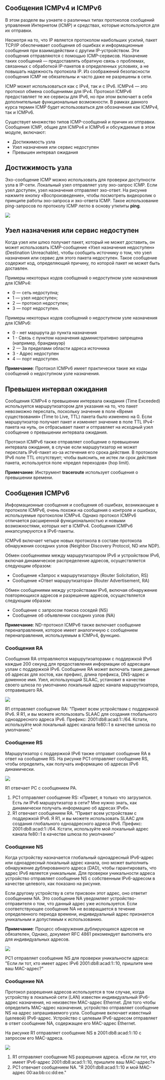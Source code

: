 <!-- verified: agorbachev 03.05.2022 -->

<!-- 13.1.1 -->
##  Сообщения ICMPv4 и ICMPv6

В этом разделе вы узнаете о различных типах протоколов сообщений управления Интернетом (ICMP) и средствах, которые используются для их отправки.

Несмотря на то, что IP является протоколом наибольших усилий, пакет TCP/IP обеспечивает сообщения об ошибках и информационные сообщения при взаимодействии с другим IP-устройством. Эти сообщения отправляются с помощью ICMP-сервисов. Назначение таких сообщений — предоставлять обратную связь о проблемах, связанных с обработкой IP-пакетов в определенных условиях, а не повышать надежность протокола IP. Из соображений безопасности сообщения ICMP не обязательны и часто даже не разрешены в сети.

ICMP может использоваться как с IPv4, так и с IPv6. ICMPv4 — это протокол обмена сообщениями для IPv4. Протокол ICMPv6 предоставляет те же сервисы для IPv6, но при этом включает в себя дополнительные функциональные возможности. В рамках данного курса термин ICMP будет использоваться для обозначения как ICMPv4, так и ICMPv6.

Существует множество типов ICMP-сообщений и причин их отправки. Сообщения ICMP, общие для ICMPv4 и ICMPv6 и обсуждаемые в этом модуле, включают:

* Достижимость узла
* Узел назначения или сервис недоступен
* Превышен интервал ожидания

<!-- 13.1.2 -->
## Достижимость узла

Эхо-сообщение ICMP можно использовать для проверки доступности узла в IP-сети. Локальный узел отправляет узлу эхо-запрос ICMP. Если узел доступен, узел назначения отправляет эхо-ответ. На рисунке нажмите кнопку «Воспроизведение», чтобы посмотреть видеоролик о принципе работы эхо-запроса и эхо-ответа ICMP. Такое использование ping-запросов по протоколу ICMP легло в основу утилиты **ping**.

![](./assets/13.1.2.gif)

<!-- 13.1.3 -->
## Узел назначения или сервис недоступен

Когда узел или шлюз получает пакет, который не может доставить, он может использовать ICMP-сообщение «Узел назначения недоступен» (Destination Unreachable), чтобы сообщить источнику о том, что узел назначения или сервис для этого пакета недоступен. Такое сообщение содержит код, определяющий причину, по которой пакет не может быть доставлен.

Примеры некоторых кодов сообщений о недоступном узле назначения для ICMPv4:

* 0 — сеть недоступна;
* 1 — узел недоступен;
* 2 — протокол недоступен;
* 3 — порт недоступен.

Примеры некоторых кодов сообщений о недоступном узле назначения для ICMPv6:

* 0 - нет маршрута до пункта назначения
* 1 - Связь с пунктом назначения административно запрещена (например, брандмауэр)
* 2 — За пределами области адреса источника
* 3 - Адрес недоступен
* 4 — порт недоступен.

**Примечание**: Протокол ICMPv6 имеет практически такие же коды сообщений о недоступном узле назначения.

<!-- 13.1.4 -->
## Превышен интервал ожидания

Сообщения ICMPv4 о превышении интервала ожидания (Time Exceeded) используется маршрутизатором для указания на то, что пакет невозможно переслать, поскольку значение в поле «Время существования» (Time to Live, TTL) пакета было изменено на 0. Если маршрутизатор получает пакет и изменяет значение в поле TTL IPv4-пакета на нуль, он отбрасывает пакет и отправляет на исходный узел сообщение о превышении интервала ожидания.

Протокол ICMPv6 также отправляет сообщение о превышении интервала ожидания, в случае если маршрутизатор не может переслать IPv6-пакет из-за истечения его срока действия. В протоколе IPv6 поле TTL отсутствует; чтобы выяснить, не истек ли срок действия пакета, используется поле «предел переходов» (hop limit).

**Примечание**: Инструмент  **traceroute** использует сообщения о превышении времени.

<!-- 13.1.5 -->
##  Сообщения ICMPv6

Информационные сообщения и сообщения об ошибках, возникающие в протоколе ICMPv6, очень похожи на сообщения о контроле и ошибках, используемые протоколом ICMPv4. Однако протокол ICMPv6 отличается расширенной функциональностью и новыми возможностями, которых нет в ICMPv4. Сообщения ICMPv6 инкапсулируются в IPv6-пакеты.

ICMPv6 включает четыре новых протокола в составе протокола обнаружения соседних узлов (Neighbor Discovery Protocol, ND или NDP).

Обмен сообщениями между маршрутизатором IPv6 и устройством IPv6, включая динамическое распределение адресов, осуществляется следующим образом:

* Сообщение «Запрос к маршрутизатору» (Router Solicitation, RS)
* Сообщение «Ответ маршрутизатора» (Router Advertisement, RA)

Обмен сообщениями между устройствами IPv6, включая обнаружение повторяющихся адресов и разрешение адресов, осуществляется следующим образом:

* Сообщение с запросом поиска соседей (NS)
* Сообщение об объявлении соседних узлов (NA)

**Примечание**: ND-протокол ICMPv6 также включает сообщение перенаправления, которое имеет аналогичную с сообщением перенаправления, используемым в ICMPv4, функцию.

### Сообщения RA

Сообщения RA отправляются маршрутизаторами с поддержкой IPv6 каждые 200 секунд для предоставления информации об адресации узлам с поддержкой IPv6. Сообщение RA может включать такие данные об адресах для хостов, как префикс, длина префикса, DNS-адрес и доменное имя. Узел, использующий SLAAC, установит в качестве своего шлюза по умолчанию локальный адрес канала маршрутизатора, отправившего RA.

![](./assets/13.1.5-1.png)
<!-- /courses/itn-dl/aeed55b4-34fa-11eb-ad9a-f74babed41a6/af23a7f4-34fa-11eb-ad9a-f74babed41a6/assets/2e539a24-1c25-11ea-81a0-ffc2c49b96bc.svg -->

R1 отправляет сообщение RA: "Привет всем устройствам с поддержкой IPv6. Я R1, и вы можете использовать SLAAC для создания глобального одноадресного адреса IPv6. Префикс: 2001:db8:acad:1::/64. Кстати, используйте мой локальный адрес канала fe80::1 в качестве шлюза по умолчанию."

<!--
R1 отправляет рекламное сообщение маршрутизатора RA FF02::1 адрес многоадресной рассылки всех узлов, который достигнет PC1.
-->

### Сообщение RS

Маршрутизатор с поддержкой IPv6 также отправит сообщение RA в ответ на сообщение RS. На рисунке PC1 отправляет сообщение RS, чтобы определить, как получать информацию об адресах IPv6 динамически.

![](./assets/13.1.5-2.png)
<!-- /courses/itn-dl/aeed55b4-34fa-11eb-ad9a-f74babed41a6/af23a7f4-34fa-11eb-ad9a-f74babed41a6/assets/2e53c132-1c25-11ea-81a0-ffc2c49b96bc.svg -->

R1 отвечает РС с сообщением РА.

1.  PC1 отправляет сообщение RS: «Привет, я только что загрузился. Есть ли IPv6 маршрутизатор в сети? Мне нужно знать, как динамически получать информацию об адресах IPv6».
2.  R1 отвечает сообщением RА. "Привет всем устройствам с поддержкой IPv6. Я R1, и вы можете использовать SLAAC для создания глобального одноадресного адреса IPv6. Префикс: 2001:db8:acad:1::/64. Кстати, используйте мой локальный адрес канала fe80::1 в качестве шлюза по умолчанию"

### Сообщение NS

Когда устройству назначается глобальный одноадресный IPv6-адрес или одноадресный локальный адрес канала, оно может выполнить обнаружение дублированного адреса (DAD), чтобы гарантировать, что адрес IPv6 является уникальным. Для проверки уникальности адреса устройство отправляет сообщение NS с собственным IPv6-адресом в качестве целевого, как показано на рисунке.

Если другому устройству в сети присвоен этот адрес, оно ответит сообщением NA. Это сообщение NA уведомляет устройство-отправителя о том, что данный адрес уже используется. Если соответствующее сообщение NA не возвращается в течение определенного периода времени, индивидуальный адрес признается уникальным и допустимым к использованию.

**Примечание**: Процесс обнаружения дублирующихся адресов не обязателен, Однако, документ RFC 4861 рекомендует выполнять его для индивидуальных адресов.

![](./assets/13.1.5-3.png)
<!-- /courses/itn-dl/aeed55b4-34fa-11eb-ad9a-f74babed41a6/af23a7f4-34fa-11eb-ad9a-f74babed41a6/assets/2e53e840-1c25-11ea-81a0-ffc2c49b96bc.svg -->

PC1 отправляет сообщение NS для проверки уникальности адреса: "Если ли тот, кто имеет адрес IPv6 2001:db8:acad:1::10, пришлите мне ваш MAC-адрес?"

### Сообщение NA

Протокол разрешения адресов используется в том случае, когда устройству в локальной сети (LAN) известен индивидуальный IPv6-адрес назначения, но неизвестен MAC-адрес Ethernet. Для того чтобы определить MAC-адрес назначения, устройство отправляет сообщение NS на адрес запрашиваемого узла. Сообщение включает известный (целевой) IPv6-адрес. Устройство с целевым IPv6-адресом отправляет в ответ сообщение NA, содержащее его MAC-адрес Ethernet.

На рисунке R1 отправляет сообщение NS в 2001:db8:acad:1::10 с запросом его MAC-адреса.

![](./assets/13.1.5-4.png)
<!-- /courses/itn-dl/aeed55b4-34fa-11eb-ad9a-f74babed41a6/af23a7f4-34fa-11eb-ad9a-f74babed41a6/assets/2e53e847-1c25-11ea-81a0-ffc2c49b96bc.svg -->

1.  R1 отправляет сообщение NS разрешения адреса. «Если ли тот, кто имеет IPv6-адрес 2001:db8:acad:1::10, пришлите ваш MAC-адрес?»
2.  PC1 отвечает сообщением NA. "Я 2001:db8:acad:1::10 и мой MAC-адрес 00:aa:bb:cc:dd:ee."

<!-- 13.1.6 -->
<!-- quiz -->

